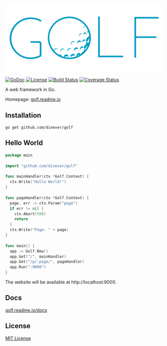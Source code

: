 <a href="http://golf.readme.io"><img width=500px src="/golf-logo-blue.png"></img></a>

[![GoDoc](http://img.shields.io/badge/golf-documentation-blue.svg?style=flat-square)](http://golf.readme.io/docs)
[![License](http://img.shields.io/badge/license-mit-blue.svg?style=flat-square)](https://raw.githubusercontent.com/dinever/golf/master/LICENSE) 
[![Build Status](http://img.shields.io/travis/dinever/golf.svg?style=flat-square)](https://travis-ci.org/dinever/golf) 
[![Coverage Status](http://img.shields.io/coveralls/dinever/golf.svg?style=flat-square)](https://coveralls.io/r/dinever/golf?branch=master)

A web framework in Go.

Homepage: [golf.readme.io](https://golf.readme.io/)

## Installation

    go get github.com/dinever/golf

## Hello World

```go
package main

import "github.com/dinever/golf"

func mainHandler(ctx *Golf.Context) {
  ctx.Write("Hello World!")
}

func pageHandler(ctx *Golf.Context) {
  page, err := ctx.Param("page")
  if err != nil {
    ctx.Abort(500)
    return
  }
  ctx.Write("Page: " + page)
}

func main() {
  app := Golf.New()
  app.Get("/", mainHandler)
  app.Get("/p/:page/", pageHandler)
  app.Run(":9000")
}
```

The website will be available at http://localhost:9000.

## Docs

[golf.readme.io/docs](https://golf.readme.io/docs)

## License

[MIT License](/LICENSE)
